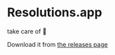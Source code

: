 # Resolutions.app
take care of :poop:

Download it from [the releases page](https://github.com/danielma/Resolutions.app/releases)

